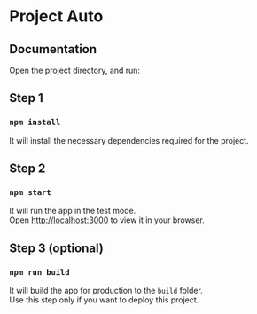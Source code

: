 # Project Auto

## Documentation

Open the project directory, and run:

## Step 1

### `npm install`

It will install the necessary dependencies required for the project.

## Step 2

### `npm start`

It will run the app in the test mode.\
Open [http://localhost:3000](http://localhost:3000) to view it in your browser.

## Step 3 (optional)

### `npm run build`

It will build the app for production to the `build` folder.\
Use this step only if you want to deploy this project.
